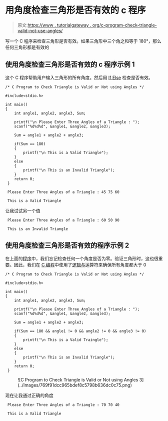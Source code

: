 # 用角度检查三角形是否有效的 c 程序

> 原文:[https://www . tutorialgateway . org/c-program-check-triangle-valid-not-use-angles/](https://www.tutorialgateway.org/c-program-check-triangle-valid-not-using-angles/)

写一个 C 程序来检查三角形是否有效。如果三角形中三个角之和等于 180°，那么任何三角形都是有效的

## 使用角度检查三角形是否有效的 c 程序示例 1

这个 C 程序帮助用户输入三角形的所有角度。然后用 [If Else](https://www.tutorialgateway.org/if-else-statement-in-c/) 检查是否有效。

```
/* C Program to Check Triangle is Valid or Not using Angles */

#include<stdio.h>

int main()
{
	int angle1, angle2, angle3, Sum;

  	printf("\n Please Enter Three Angles of a Triangle : ");
  	scanf("%d%d%d", &angle1, &angle2, &angle3);

  	Sum = angle1 + angle2 + angle3;

  	if(Sum == 180)
  	{
  		printf("\n This is a Valid Triangle");
 	}
	else
	{
		printf("\n This is an Invalid Triangle");
	}  
 	return 0;
 }
```

```
 Please Enter Three Angles of a Triangle : 45 75 60

 This is a Valid Triangle
```

让我试试另一个值

```
 Please Enter Three Angles of a Triangle : 60 50 90

 This is an Invalid Triangle
```

## 使用角度检查三角形是否有效的程序示例 2

在上面的[程序](https://www.tutorialgateway.org/c-programming-examples/)中，我们忘记检查任何一个角度是否为零。验证三角形时，这也很重要。因此，我们在 [C 编程](https://www.tutorialgateway.org/c-programming/)中使用了[逻辑与](https://www.tutorialgateway.org/logical-operators-in-c/)运算符来确保所有角度都大于 0

```
/* C Program to Check Triangle is Valid or Not using Angles */

#include<stdio.h>

int main()
{
	int angle1, angle2, angle3, Sum;

  	printf("\n Please Enter Three Angles of a Triangle : ");
  	scanf("%d%d%d", &angle1, &angle2, &angle3);

  	Sum = angle1 + angle2 + angle3;

  	if(Sum == 180 && angle1 != 0 && angle2 != 0 && angle3 != 0)
  	{
  		printf("\n This is a Valid Traingle");
 	}
	else
	{
		printf("\n This is an Invalid Triangle");
	}  
 	return 0;
 }
```

<figure class="wp-block-image">![C Program to Check Triangle is Valid or Not using Angles 3](../Images/769f91dcc965bdef8c5798b636dc0c75.png)</figure>

现在让我通过正确的角度

```
 Please Enter Three Angles of a Triangle : 70 70 40

 This is a Valid Triangle
```